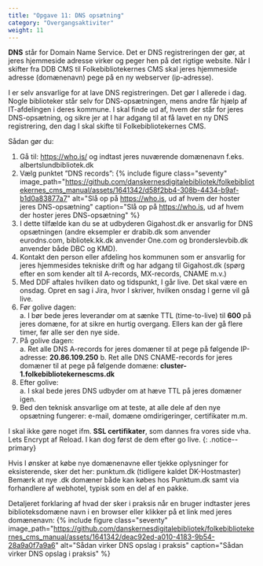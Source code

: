```yaml
---
title: "Opgave 11: DNS opsætning"
category: "Overgangsaktiviter"
weight: 11
---
```


**DNS** står for Domain Name Service. Det er DNS registreringen der gør, at jeres hjemmeside adresse virker og peger hen på det rigtige website. Når I skifter fra DDB CMS til Folkebibliotekernes CMS skal jeres hjemmeside adresse (domænenavn) pege på en ny webserver (ip-adresse).

I er selv ansvarlige for at lave DNS registreringen. Det gør I allerede i dag. Nogle biblioteker står selv for DNS-opsætningen, mens andre får hjælp af IT-afdelingen i deres kommune.
I skal finde ud af, hvem der står for jeres DNS-opsætning, og sikre jer at I har adgang til at få lavet en ny DNS registrering, den dag I skal skifte til Folkebibliotekernes CMS.

Sådan gør du:
1.	Gå til: https://who.is/ og indtast jeres nuværende domænenavn f.eks. albertslundbibliotek.dk
2.	Vælg punktet ”DNS records”:
   {% include figure class="seventy" image_path="https://github.com/danskernesdigitalebibliotek/folkebibliotekernes_cms_manual/assets/1641342/d58f2bb4-308b-4434-b9af-b1d0a83877a7" alt="Slå op på https://who.is, ud af hvem der hoster jeres DNS-opsætning" caption="Slå op på https://who.is, ud af hvem der hoster jeres DNS-opsætning" %} 
4. I dette tilfælde kan du se at udbyderen Gigahost.dk er ansvarlig for DNS opsætningen (andre eksempler er drabib.dk som anvender eurodns.com, bibliotek.kk.dk anvender One.com og bronderslevbib.dk anvender både DBC og KMD).
5. Kontakt den person eller afdeling hos kommunen som er ansvarlig for jeres hjemmesides tekniske drift og har adgang til Gigahost.dk (spørg efter en som kender alt til A-records, MX-records, CNAME m.v.)
6. Med DDF aftales hvilken dato og tidspunkt, I går live. Det skal være en onsdag. Opret en sag i Jira, hvor I skriver, hvilken onsdag I gerne vil gå live.
7. Før golive dagen:\
   a. I bør bede jeres leverandør om at sænke TTL (time-to-live) til **600** på jeres domæne, for at sikre en hurtig overgang. Ellers kan der gå flere timer, før alle ser den nye side.
8. På golive dagen:\
   a. Ret alle DNS A-records for jeres domæner til at pege på følgende IP-adresse: **20.86.109.250**
   b. Ret alle DNS CNAME-records for jeres domæner til at pege på følgende domæne: **cluster-1.folkebibliotekernescms.dk**
9. Efter golive:\
   a. I skal bede jeres DNS udbyder om at hæve TTL på jeres domæner igen.
10. Bed den teknisk ansvarlige om at teste, at alle dele af den nye opsætning fungerer: e-mail, domæne omdirigeringer, certifikater m.m.

I skal ikke gøre noget ifm. **SSL certifikater**, som dannes fra vores side vha. Lets Encrypt af Reload. I kan dog først de dem efter go live.
{: .notice--primary}

   
Hvis I ønsker at købe nye domænenavne eller tjekke oplysninger for eksisterende, sker det her: punktum.dk (tidligere kaldet DK-Hostmaster)
Bemærk at nye .dk domæner både kan købes hos Punktum.dk samt via forhandlere af webhotel, typisk som en del af en pakke. 

Detaljeret forklaring af hvad der sker i praksis når en bruger indtaster jeres biblioteksdomæne navn i en browser eller klikker på et link med jeres domænenavn:
{% include figure class="seventy" image_path="https://github.com/danskernesdigitalebibliotek/folkebibliotekernes_cms_manual/assets/1641342/deac92ed-a010-4183-9b54-28a9a0f7a9a6" alt="Sådan virker DNS opslag i praksis" caption="Sådan virker DNS opslag i praksis" %} 





